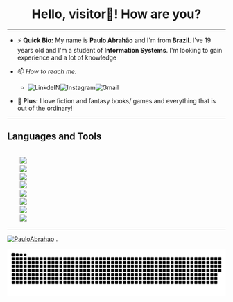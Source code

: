 
<h1 align="center"> Hello, visitor👋! How are you? </h1>

<hr>

- ⚡ <strong>Quick Bio:</strong> My name is <strong>Paulo Abrahão</strong> and I'm from <strong>Brazil</strong>. I've 19 years old and I'm a student of <strong>Information Systems</strong>. I'm looking to gain experience and a lot of knowledge
- 📫 _How to reach me:_  
    - <a target="_blank" href="https://www.linkedin.com/in/paulo-abrah%C3%A3o-841445206/">
        <img align="left" alt="LinkdeIN"  src="https://img.shields.io/badge/LinkedIn-0077B5?style=for-the-badge&logo=linkedin&logoColor=white" />
      </a>  <a target="_blank" href="https://www.instagram.com/paulo_abh/?hl=pt-br">
                <img align="left" alt="Instagram" src="https://img.shields.io/badge/Instagram-E4405F?style=for-the-badge&logo=instagram&logoColor=white" />
              </a>    <a target="_blank" href="mailto:pauloabrahao96@gmail.com">
                        <img align="left" alt="Gmail" src="https://img.shields.io/badge/Gmail-D14836?style=for-the-badge&logo=gmail&logoColor=white" />
                      </a>
 
             
- 👾 <strong>Plus:</strong> I love fiction and fantasy books/ games and everything that is out of the ordinary! 
 
<hr>

<h2> <strong> Languages and Tools </strong> </h2>
<code>
    <img  src="https://img.shields.io/badge/HTML5-E34F26?style=for-the-badge&logo=html5&logoColor=white">
    <img  src="https://img.shields.io/badge/CSS3-1572B6?style=for-the-badge&logo=css3&logoColor=white">
    <img  src="https://img.shields.io/badge/JavaScript-F7DF1E?style=for-the-badge&logo=javascript&logoColor=black">
    <img  src="https://img.shields.io/badge/Bootstrap-563D7C?style=for-the-badge&logo=bootstrap&logoColor=white" />
    <img  src="https://img.shields.io/badge/Python-14354C?style=for-the-badge&logo=python&logoColor=white">
    <img  src="https://img.shields.io/badge/C%2B%2B-00599C?style=for-the-badge&logo=c%2B%2B&logoColor=white">
    <img  src="https://img.shields.io/badge/Java-ED8B00?style=for-the-badge&logo=java&logoColor=white">
    <img  src="https://img.shields.io/badge/GitHub-100000?style=for-the-badge&logo=github&logoColor=white">
</code>

<hr>

[![PauloAbrahao](https://github-readme-stats.vercel.app/api/top-langs/?username=PauloAbrahao&hide=html&layout=compact&theme=radical)](https://github.com/PauloAbrahao/)
.

![Snake animation](https://github.com/PauloAbrahao/PauloAbrahao/blob/output/github-contribution-grid-snake.svg)
